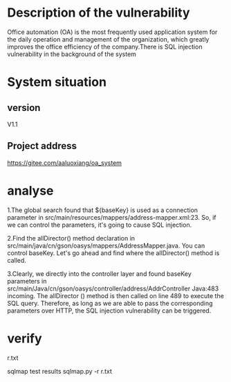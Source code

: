 # Description of the vulnerability
Office automation (OA) is the most frequently used application system for the daily operation and management of the organization, which greatly improves the office efficiency of the company.There is SQL injection vulnerability in the background of the system
# System situation
## version
V1.1
## Project address
https://gitee.com/aaluoxiang/oa_system

# analyse
1.The global search found that ${baseKey} is used as a connection parameter in src/main/resources/mappers/address-mapper.xml:23.  So, if we can control the parameters, it's going to cause SQL injection.

2.Find the allDirector() method declaration in src/main/java/cn/gson/oasys/mappers/AddressMapper.java.  You can control baseKey.  Let's go ahead and find where the allDirector() method is called.

3.Clearly, we directly into the controller layer and found baseKey parameters in src/main/Java/cn/gson/oasys/controller/address/AddrController Java:483 incoming. The allDirector () method is then called on line 489 to execute the SQL query. Therefore, as long as we are able to pass the corresponding parameters over HTTP, the SQL injection vulnerability can be triggered.

# verify

r.txt

sqlmap test results
sqlmap.py -r r.txt


